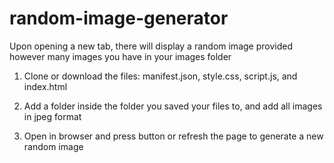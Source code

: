 # random-image-generator
Upon opening a new tab, there will display a random image provided however many images you have in your images folder


1. Clone or download the files: manifest.json, style.css, script.js, and index.html

2. Add a folder inside the folder you saved your files to, and add all images in jpeg format

3. Open in browser and press button or refresh the page to generate a new random image
